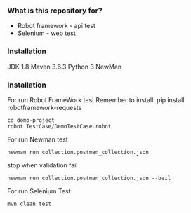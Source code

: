 ### What is this repository for? ###

* Robot framework - api test
* Selenium - web test

### Installation ###

JDK 1.8
Maven 3.6.3
Python 3
NewMan


### Installation ###
For run Robot FrameWork test
Remember to install: pip install robotframework-requests

```
cd demo-project
robot TestCase/DemoTestCase.robot
```

For run Newman test 

```
newman run collection.postman_collection.json
```
stop when validation fail

```
newman run collection.postman_collection.json --bail
```

For run Selenium Test
```
mvn clean test
```
